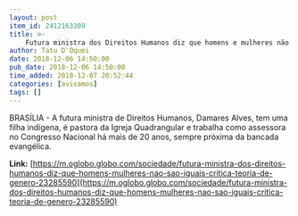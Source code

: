 ```yaml
---
layout: post
item_id: 2412163309
title: >-
    Futura ministra dos Direitos Humanos diz que homens e mulheres não são iguais e critica 'teoria de gênero'
author: Tatu D'Oquei
date: 2018-12-06 14:50:00
pub_date: 2018-12-06 14:50:00
time_added: 2018-12-07 20:52:44
categories: [avisamos]
tags: []
---
```


BRASÍLIA - A futura ministra de Direitos Humanos, Damares Alves, tem uma filha indígena, é pastora da Igreja Quadrangular e trabalha como assessora no Congresso Nacional há mais de 20 anos, sempre próxima da bancada evangélica.

**Link:** [https://m.oglobo.globo.com/sociedade/futura-ministra-dos-direitos-humanos-diz-que-homens-mulheres-nao-sao-iguais-critica-teoria-de-genero-23285590](https://m.oglobo.globo.com/sociedade/futura-ministra-dos-direitos-humanos-diz-que-homens-mulheres-nao-sao-iguais-critica-teoria-de-genero-23285590)

